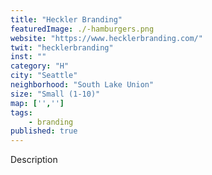 ```yaml
---
title: "Heckler Branding"
featuredImage: ./-hamburgers.png
website: "https://www.hecklerbranding.com/"
twit: "hecklerbranding"
inst: ""
category: "H"
city: "Seattle"
neighborhood: "South Lake Union"
size: "Small (1-10)"
map: ['','']
tags:
    - branding
published: true
---
```


Description
